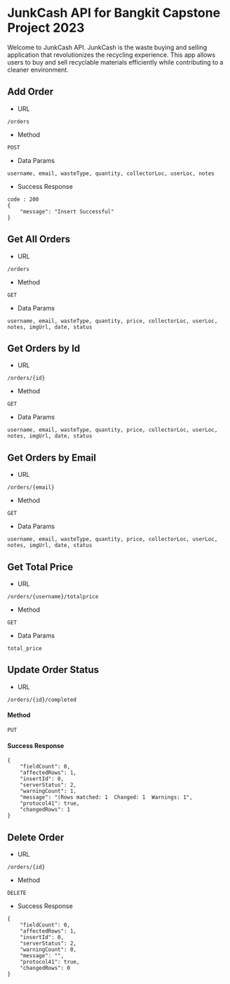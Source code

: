 # JunkCash API for Bangkit Capstone Project 2023

Welcome to JunkCash API. JunkCash is the waste buying and selling application that revolutionizes the recycling experience. This app allows users to buy and sell recyclable materials efficiently while contributing to a cleaner environment.

## Add Order
- URL
```URL
/orders
```
- Method
```
POST
```
- Data Params
```
username, email, wasteType, quantity, collectorLoc, userLoc, notes
```

- Success Response
```
code : 200
{
    "message": "Insert Successful"
}
```
## Get All Orders
- URL
```
/orders
```

- Method
```
GET
```

- Data Params
```
username, email, wasteType, quantity, price, collectorLoc, userLoc, notes, imgUrl, date, status
```

## Get Orders by Id
- URL
```
/orders/{id}
```

- Method
```
GET
```

- Data Params
```
username, email, wasteType, quantity, price, collectorLoc, userLoc, notes, imgUrl, date, status
```

## Get Orders by Email
- URL
```
/orders/{email}
```

- Method
```
GET
```

- Data Params
```
username, email, wasteType, quantity, price, collectorLoc, userLoc, notes, imgUrl, date, status
```

## Get Total Price
- URL
```
/orders/{username}/totalprice
```

- Method
```
GET
```

- Data Params
```
total_price
```

## Update Order Status
- URL
```
/orders/{id}/completed
```

#### Method
```
PUT
```



#### Success Response
```
{
    "fieldCount": 0,
    "affectedRows": 1,
    "insertId": 0,
    "serverStatus": 2,
    "warningCount": 1,
    "message": "(Rows matched: 1  Changed: 1  Warnings: 1",
    "protocol41": true,
    "changedRows": 1
}
```


## Delete Order
- URL
```
/orders/{id}
```

- Method
```
DELETE
```


- Success Response
```
{
    "fieldCount": 0,
    "affectedRows": 1,
    "insertId": 0,
    "serverStatus": 2,
    "warningCount": 0,
    "message": "",
    "protocol41": true,
    "changedRows": 0
}
```
